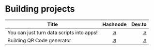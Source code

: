 # Building projects

| Title | Hashnode | Dev.to |
|-------------------------------------------|:----------------------------------------------------------------------------------------:|------: |
| You can just turn data scripts into apps! | [↗](https://aadarshkannan.hashnode.dev/you-can-just-turn-data-scripts-into-apps) | [↗](https://dev.to/dotaadarsh/you-can-just-turn-data-scripts-into-apps-mdf) |
| Building QR Code generator | [↗](https://aadarshkannan.hashnode.dev/building-qr-code-generator) | [↗](https://dev.to/dotaadarsh/building-qr-code-generator-549o) | 
